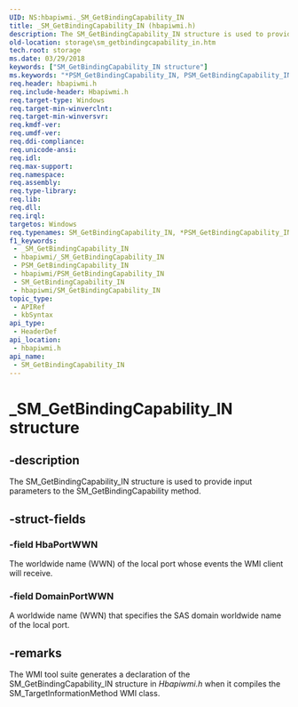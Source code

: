 ```yaml
---
UID: NS:hbapiwmi._SM_GetBindingCapability_IN
title: _SM_GetBindingCapability_IN (hbapiwmi.h)
description: The SM_GetBindingCapability_IN structure is used to provide input parameters to the SM_GetBindingCapability method.
old-location: storage\sm_getbindingcapability_in.htm
tech.root: storage
ms.date: 03/29/2018
keywords: ["SM_GetBindingCapability_IN structure"]
ms.keywords: "*PSM_GetBindingCapability_IN, PSM_GetBindingCapability_IN, PSM_GetBindingCapability_IN structure pointer [Storage Devices], SM_GetBindingCapability_IN, SM_GetBindingCapability_IN structure [Storage Devices], _SM_GetBindingCapability_IN, hbapiwmi/PSM_GetBindingCapability_IN, hbapiwmi/SM_GetBindingCapability_IN, storage.sm_getbindingcapability_in, structs-Fibre_0aed53e6-0683-4d6c-94c7-30ee531084ab.xml"
req.header: hbapiwmi.h
req.include-header: Hbapiwmi.h
req.target-type: Windows
req.target-min-winverclnt: 
req.target-min-winversvr: 
req.kmdf-ver: 
req.umdf-ver: 
req.ddi-compliance: 
req.unicode-ansi: 
req.idl: 
req.max-support: 
req.namespace: 
req.assembly: 
req.type-library: 
req.lib: 
req.dll: 
req.irql: 
targetos: Windows
req.typenames: SM_GetBindingCapability_IN, *PSM_GetBindingCapability_IN
f1_keywords:
 - _SM_GetBindingCapability_IN
 - hbapiwmi/_SM_GetBindingCapability_IN
 - PSM_GetBindingCapability_IN
 - hbapiwmi/PSM_GetBindingCapability_IN
 - SM_GetBindingCapability_IN
 - hbapiwmi/SM_GetBindingCapability_IN
topic_type:
 - APIRef
 - kbSyntax
api_type:
 - HeaderDef
api_location:
 - hbapiwmi.h
api_name:
 - SM_GetBindingCapability_IN
---
```


# _SM_GetBindingCapability_IN structure


## -description

The SM_GetBindingCapability_IN structure is used to provide input parameters to the SM_GetBindingCapability method.

## -struct-fields

### -field HbaPortWWN

The worldwide name (WWN) of the local port whose events the WMI client will receive.

### -field DomainPortWWN

A worldwide name (WWN) that specifies the SAS domain worldwide name of the local port.

## -remarks

The WMI tool suite generates a declaration of the SM_GetBindingCapability_IN structure in <i>Hbapiwmi.h</i> when it compiles the SM_TargetInformationMethod WMI class.

